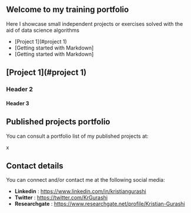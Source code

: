 ## Welcome to my training portfolio

Here I showcase small independent projects or exercises solved with the aid of data science algorithms

- [Project 1](#project 1)
- [Getting started with Markdown]
- [Getting started with Markdown]

## [Project 1](#project 1)
### Header 2
#### Header 3
## Published projects portfolio

You can consult a portfolio list of my published projects at:

x

## Contact details 

You can connect and/or contact me at the following social media:

- **Linkedin** : https://www.linkedin.com/in/kristiangurashi
- **Twitter** : https://twitter.com/KrGurashi
- **Researchgate** : https://www.researchgate.net/profile/Kristian-Gurashi


